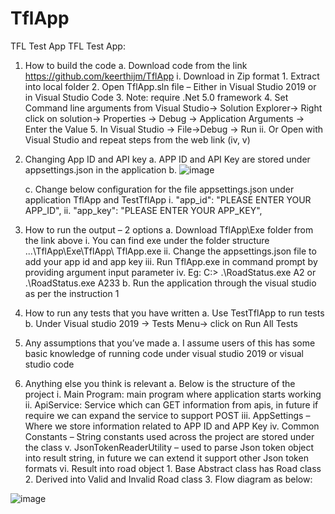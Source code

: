 # TflApp
TFL Test App
TFL Test App:
1.	How to build the code
    a.	Download code from the link https://github.com/keerthijm/TflApp
    i.	Download in Zip format
        1.	Extract into local folder
        2.	Open TflApp.sln file – Either in Visual Studio 2019 or in Visual Studio Code
        3.	Note: require .Net 5.0 framework 
        4.	Set Command line arguments from Visual Studio-> Solution Explorer-> Right click on solution-> Properties -> Debug -> Application Arguments -> Enter the Value
        5.	In Visual Studio -> File->Debug -> Run
    ii.	Or Open with Visual Studio and repeat steps from the web link (iv, v)
2.	Changing App ID and API key
    a.	APP ID and API Key are stored under appsettings.json in the application
    b.	 ![image](https://user-images.githubusercontent.com/107592/129339146-f10a74ef-0bdb-4c24-b942-defc43c84365.png)

    c.	Change below configuration for the file appsettings.json under application TflApp and TestTflApp
    i.	  "app_id": "PLEASE ENTER YOUR APP_ID",
    ii.	  "app_key": "PLEASE ENTER YOUR APP_KEY",
3.	How to run the output – 2 options 
    a.	Download TflApp\Exe folder from the link above
        i.	You can find exe under the folder structure ...\TflApp\Exe\TflApp\ TflApp.exe 
        ii.	Change the appsettings.json file to add your app id and app key
        iii.	Run TflApp.exe in command prompt by providing argument input parameter
        iv.	Eg: C:\> .\RoadStatus.exe A2 or .\RoadStatus.exe A233
    b.	Run the application through the visual studio as per the instruction 1
4.	How to run any tests that you have written
    a.	Use TestTflApp to run tests 
    b.	Under Visual studio 2019 -> Tests Menu-> click on Run All Tests
5.	Any assumptions that you’ve made
    a.	I assume users of this has some basic knowledge of running code under visual studio 2019 or visual studio code
6.	Anything else you think is relevant
    a.	Below is the structure of the project
        i.	Main Program: main program where application starts working
        ii.	ApiService: Service which can GET information from apis, in future if require we can expand the service to support POST
        iii.	AppSettings – Where we store information related to APP ID and APP Key
        iv.	Common Constants – String constants used across the project are stored under the class
        v.	JsonTokenReaderUtility – used to parse Json token object into result string, in future we can extend it support other Json token formats
        vi.	Result into road object
            1.	Base Abstract class has Road class
            2.	Derived into Valid and Invalid Road class
            3.	Flow diagram as below:


![image](https://user-images.githubusercontent.com/107592/129338955-958f7644-847c-4c86-b4b4-c1e95a1fdcd7.png)



